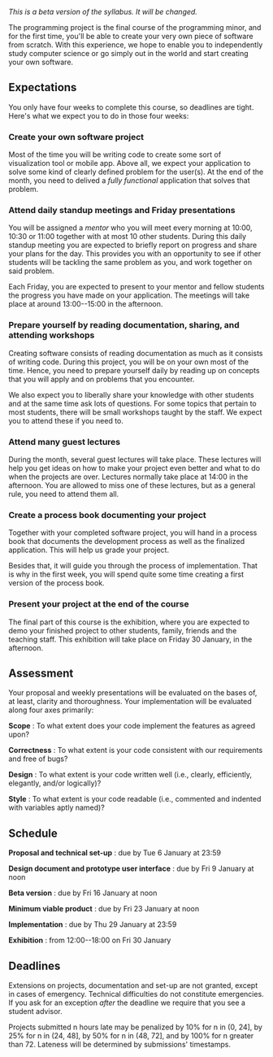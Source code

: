 *This is a beta version of the syllabus. It will be changed.*

The programming project is the final course of the programming minor, and for the first time, you'll be able to create your very own piece of software from scratch. With this experience, we hope to enable you to independently study computer science or go simply out in the world and start creating your own software.

## Expectations

You only have four weeks to complete this course, so deadlines are tight. Here's what we expect you to do in those four weeks:

### Create your own software project ###

Most of the time you will be writing code to create some sort of visualization tool or mobile app. Above all, we expect your application to solve some kind of clearly defined problem for the user(s). At the end of the month, you need to delived a *fully functional* application that solves that problem.

### Attend daily standup meetings and Friday presentations ###

You will be assigned a *mentor* who you will meet every morning at 10:00, 10:30 or 11:00 together with at most 10 other students. During this daily standup meeting you are expected to briefly report on progress and share your plans for the day. This provides you with an opportunity to see if other students will be tackling the same problem as you, and work together on said problem.

Each Friday, you are expected to present to your mentor and fellow students the progress you have made on your application. The meetings will take place at around 13:00--15:00 in the afternoon.

### Prepare yourself by reading documentation, sharing, and attending workshops ###

Creating software consists of reading documentation as much as it consists of writing code. During this project, you will be on your own most of the time. Hence, you need to prepare yourself daily by reading up on concepts that you will apply and on problems that you encounter.

We also expect you to liberally share your knowledge with other students and at the same time ask lots of questions. For some topics that pertain to most students, there will be small workshops taught by the staff. We expect you to attend these if you need to.

### Attend many guest lectures ###

During the month, several guest lectures will take place. These lectures will help you get ideas on how to make your project even better and what to do when the projects are over. Lectures normally take place at 14:00 in the afternoon. You are allowed to miss one of these lectures, but as a general rule, you need to attend them all.

### Create a process book documenting your project ###

Together with your completed software project, you will hand in a process book that documents the development process as well as the finalized application. This will help us grade your project.

Besides that, it will guide you through the process of implementation. That is why in the first week, you will spend quite some time creating a first version of the process book.

### Present your project at the end of the course ###

The final part of this course is the exhibition, where you are expected to demo your finished project to other students, family, friends and the teaching staff. This exhibition will take place on Friday 30 January, in the afternoon.

## Assessment

Your proposal and weekly presentations will be evaluated on the bases of, at least, clarity and thoroughness. Your implementation will be evaluated along four axes primarily:

**Scope**
: To what extent does your code implement the features as agreed upon?

**Correctness**
: To what extent is your code consistent with our requirements and free of bugs?

**Design**
: To what extent is your code written well (i.e., clearly, efficiently, elegantly, and/or logically)?

**Style**
: To what extent is your code readable (i.e., commented and indented with variables aptly named)?

## Schedule

**Proposal and technical set-up**
: due by Tue 6 January at 23:59

**Design document and prototype user interface**
: due by Fri 9 January at noon

**Beta version**
: due by Fri 16 January at noon

**Minimum viable product**
: due by Fri 23 January at noon

**Implementation**
: due by Thu 29 January at 23:59

**Exhibition**
: from 12:00--18:00 on Fri 30 January

## Deadlines

Extensions on projects, documentation and set-up are not granted, except in cases of emergency. Technical difficulties do not constitute emergencies. If you ask for an exception *after* the deadline we require that you see a student advisor.

Projects submitted n hours late may be penalized by 10% for n in (0, 24], by 25% for n in (24, 48], by 50% for n in (48, 72], and by 100% for n greater than 72. Lateness will be determined by submissions' timestamps.
